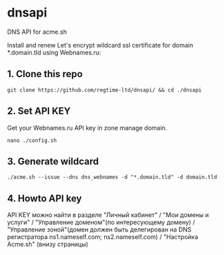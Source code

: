 # dnsapi

DNS API for acme.sh

Install and renew Let's encrypt wildcard ssl certificate for domain *.domain.tld using Webnames.ru:

## 1. Clone this repo
```
git clone https://github.com/regtime-ltd/dnsapi/ && cd ./dnsapi
```
## 2. Set API KEY
Get your Webnames.ru API key in zone manage domain.
```
nano ./config.sh
```
## 3. Generate wildcard
```
./acme.sh --issue --dns dns_webnames -d "*.domain.tld" -d domain.tld
```
## 4. Howto API key

API KEY можно найти в разделе "Личный кабинет" / "Мои домены и услуги" / "Управление доменом"(по интересующему домену) / "Управление зоной"(домен должен быть делегирован на DNS регистратора ns1.nameself.com; ns2.nameself.com) / "Настройка Acme.sh" (внизу страницы)
